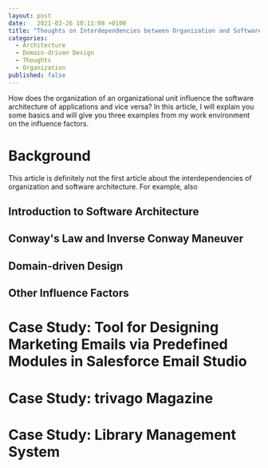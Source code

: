 ```yaml
---
layout: post
date:   2021-03-26 10:11:08 +0100
title: "Thoughts on Interdependencies between Organization and Software Architecture"
categories:
  - Architecture
  - Domain-driven Design
  - Thoughts
  - Organization
published: false
---
```

How does the organization of an organizational unit influence the software architecture of applications and vice versa?
In this article, I will explain you some basics and will give you three examples from my work environment on the influence factors.

# Background

This article is definitely not the first article about the interdependencies of organization and software architecture.
For example, also 

## Introduction to Software Architecture

## Conway's Law and Inverse Conway Maneuver



## Domain-driven Design

## Other Influence Factors

# Case Study: Tool for Designing Marketing Emails via Predefined Modules in Salesforce Email Studio

# Case Study: trivago Magazine

# Case Study: Library Management System


[//]: # (#)
[//]: # (References)
[//]: # (#)

[efficient-team-design]: https://itrevolution.com/conways-law-critical-for-efficient-team-design-in-tech/
[conways-law]:  http://www.melconway.com/Home/Conways_Law.html